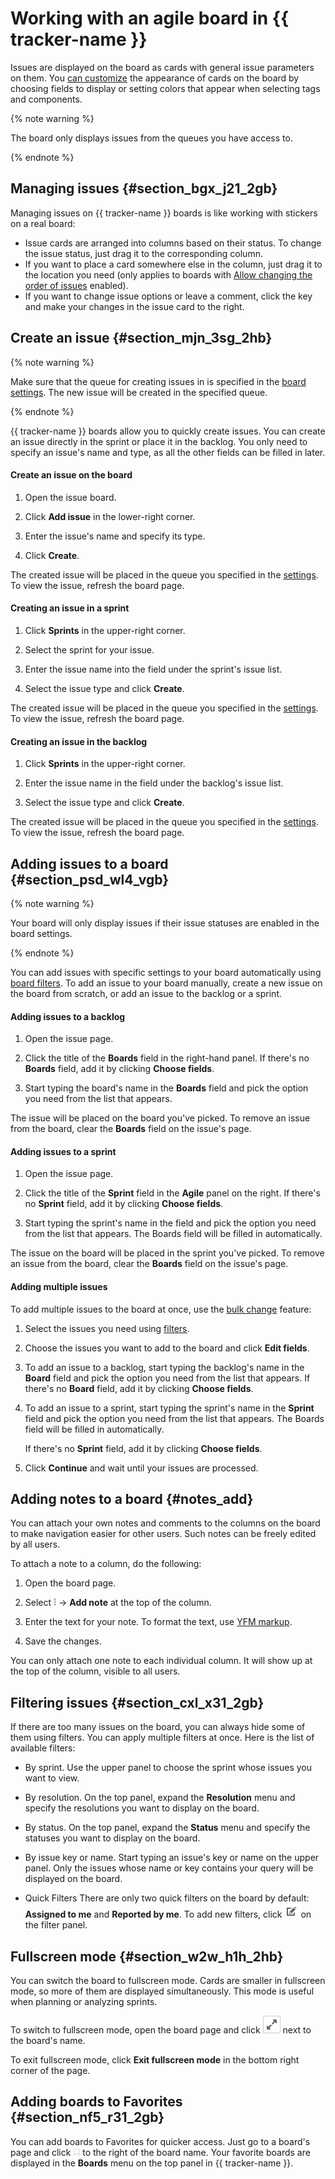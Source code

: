 # Working with an agile board in {{ tracker-name }}

Issues are displayed on the board as cards with general issue parameters on them. You [can customize](../manager/edit-agile-board.md#sec_layout) the appearance of cards on the board by choosing fields to display or setting colors that appear when selecting tags and components.

{% note warning %}

The board only displays issues from the queues you have access to.

{% endnote %}

## Managing issues {#section_bgx_j21_2gb}

Managing issues on {{ tracker-name }} boards is like working with stickers on a real board:

- Issue cards are arranged into columns based on their status. To change the issue status, just drag it to the corresponding column.
- If you want to place a card somewhere else in the column, just drag it to the location you need (only applies to boards with [Allow changing the order of issues](../manager/edit-agile-board.md#board-settings) enabled).
- If you want to change issue options or leave a comment, click the key and make your changes in the issue card to the right.

## Create an issue {#section_mjn_3sg_2hb}

{% note warning %}

Make sure that the queue for creating issues in is specified in the [board settings](../manager/edit-agile-board.md#board-settings). The new issue will be created in the specified queue.

{% endnote %}

{{ tracker-name }} boards allow you to quickly create issues. You can create an issue directly in the sprint or place it in the backlog. You only need to specify an issue's name and type, as all the other fields can be filled in later.

#### Create an issue on the board

1. Open the issue board.

1. Click **Add issue** in the lower-right corner.

1. Enter the issue's name and specify its type.

1. Click **Create**.

The created issue will be placed in the queue you specified in the [settings](../manager/edit-agile-board.md#section_ft1_3l3_3z). To view the issue, refresh the board page.

#### Creating an issue in a sprint

1. Click **Sprints** in the upper-right corner.

1. Select the sprint for your issue.

1. Enter the issue name into the field under the sprint's issue list.

1. Select the issue type and click **Create**.

The created issue will be placed in the queue you specified in the [settings](../manager/edit-agile-board.md#section_ft1_3l3_3z). To view the issue, refresh the board page.

#### Creating an issue in the backlog

1. Click **Sprints** in the upper-right corner.

1. Enter the issue name in the field under the backlog's issue list.

1. Select the issue type and click **Create**.

The created issue will be placed in the queue you specified in the [settings](../manager/edit-agile-board.md#section_ft1_3l3_3z). To view the issue, refresh the board page.

## Adding issues to a board {#section_psd_wl4_vgb}

{% note warning %}

Your board will only display issues if their issue statuses are enabled in the board settings.

{% endnote %}

You can add issues with specific settings to your board automatically using [board filters](../manager/edit-agile-board.md#row_oqh_1j2_wgb). To add an issue to your board manually, create a new issue on the board from scratch, or add an issue to the backlog or a sprint.

#### Adding issues to a backlog

1. Open the issue page.

1. Click the title of the **Boards** field in the right-hand panel. If there's no **Boards** field, add it by clicking **Choose fields**.

1. Start typing the board's name in the **Boards** field and pick the option you need from the list that appears.

The issue will be placed on the board you've picked. To remove an issue from the board, clear the **Boards** field on the issue's page.

#### Adding issues to a sprint

1. Open the issue page.

1. Click the title of the **Sprint** field in the **Agile** panel on the right. If there's no **Sprint** field, add it by clicking **Choose fields**.

1. Start typing the sprint's name in the field and pick the option you need from the list that appears. The Boards field will be filled in automatically.

The issue on the board will be placed in the sprint you've picked. To remove an issue from the board, clear the **Boards** field on the issue's page.

#### Adding multiple issues

To add multiple issues to the board at once, use the [bulk change](../manager/bulk-change.md) feature:

1. Select the issues you need using [filters](create-filter.md).

1. Choose the issues you want to add to the board and click **Edit fields**.

1. To add an issue to a backlog, start typing the backlog's name in the **Board** field and pick the option you need from the list that appears. If there's no **Board** field, add it by clicking **Choose fields**.

1. To add an issue to a sprint, start typing the sprint's name in the **Sprint** field and pick the option you need from the list that appears. The Boards field will be filled in automatically.

    If there's no **Sprint** field, add it by clicking **Choose fields**.

1. Click **Continue** and wait until your issues are processed.

## Adding notes to a board {#notes_add}

You can attach your own notes and comments to the columns on the board to make navigation easier for other users. Such notes can be freely edited by all users.

To attach a note to a column, do the following:

1. Open the board page.

1. Select ![](../../_assets/tracker/icon-dots.png) → **Add note** at the top of the column.

1. Enter the text for your note. To format the text, use [YFM markup](markup.md).

1. Save the changes.

You can only attach one note to each individual column. It will show up at the top of the column, visible to all users.

## Filtering issues {#section_cxl_x31_2gb}

If there are too many issues on the board, you can always hide some of them using filters. You can apply multiple filters at once. Here is the list of available filters:

- By sprint. Use the upper panel to choose the sprint whose issues you want to view.

- By resolution. On the top panel, expand the **Resolution** menu and specify the resolutions you want to display on the board.

- By status. On the top panel, expand the **Status** menu and specify the statuses you want to display on the board.

- By issue key or name. Start typing an issue's key or name on the upper panel. Only the issues whose name or key contains your query will be displayed on the board.

- Quick Filters There are only two quick filters on the board by default: **Assigned to me** and **Reported by me**. To add new filters, click ![](../../_assets/tracker/edit-agile.png) on the filter panel.

## Fullscreen mode {#section_w2w_h1h_2hb}

You can switch the board to fullscreen mode. Cards are smaller in fullscreen mode, so more of them are displayed simultaneously. This mode is useful when planning or analyzing sprints.

To switch to fullscreen mode, open the board page and click ![](../../_assets/tracker/fullscreen-agile.png) next to the board's name.

To exit fullscreen mode, click **Exit fullscreen mode** in the bottom right corner of the page.

## Adding boards to Favorites {#section_nf5_r31_2gb}

You can add boards to Favorites for quicker access. Just go to a board's page and click ![](../../_assets/tracker/add-to-favorites.png) to the right of the board name. Your favorite boards are displayed in the **Boards** menu on the top panel in {{ tracker-name }}.

